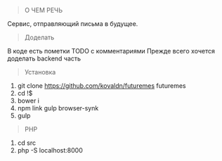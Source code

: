 > О ЧЕМ РЕЧЬ

Сервис, отправляющий письма в будущее.

> Доделать

В коде есть пометки TODO с комментариями
Прежде всего хочется доделать backend часть

> Установка

1. git clone https://github.com/kovaldn/futuremes futuremes
2. cd !$
3. bower i
4. npm link gulp browser-synk
5. gulp 

> PHP

1. cd src 
2. php -S localhost:8000
